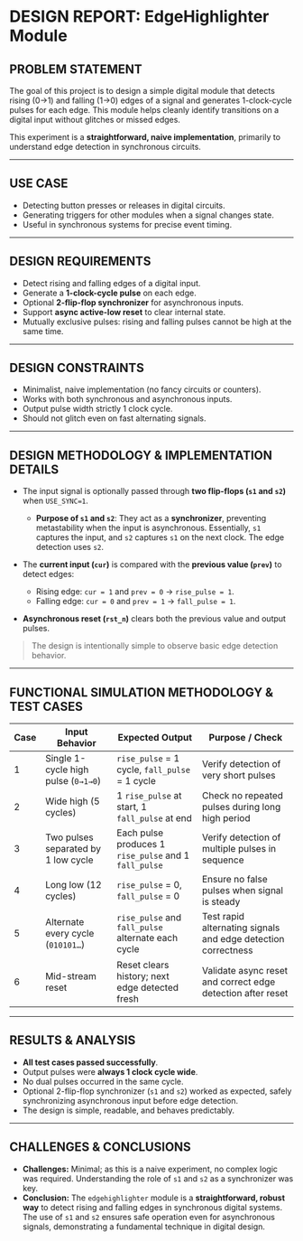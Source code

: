 

# **DESIGN REPORT: EdgeHighlighter Module**

## **PROBLEM STATEMENT**

The goal of this project is to design a simple digital module that detects rising (0→1) and falling (1→0) edges of a signal and generates 1-clock-cycle pulses for each edge. This module helps cleanly identify transitions on a digital input without glitches or missed edges.

This experiment is a **straightforward, naive implementation**, primarily to understand edge detection in synchronous circuits.

---

## **USE CASE**

* Detecting button presses or releases in digital circuits.
* Generating triggers for other modules when a signal changes state.
* Useful in synchronous systems for precise event timing.

---

## **DESIGN REQUIREMENTS**

* Detect rising and falling edges of a digital input.
* Generate a **1-clock-cycle pulse** on each edge.
* Optional **2-flip-flop synchronizer** for asynchronous inputs.
* Support **async active-low reset** to clear internal state.
* Mutually exclusive pulses: rising and falling pulses cannot be high at the same time.

---

## **DESIGN CONSTRAINTS**

* Minimalist, naive implementation (no fancy circuits or counters).
* Works with both synchronous and asynchronous inputs.
* Output pulse width strictly 1 clock cycle.
* Should not glitch even on fast alternating signals.

---

## **DESIGN METHODOLOGY & IMPLEMENTATION DETAILS**

* The input signal is optionally passed through **two flip-flops (`s1` and `s2`)** when `USE_SYNC=1`.

  * **Purpose of `s1` and `s2`**: They act as a **synchronizer**, preventing metastability when the input is asynchronous. Essentially, `s1` captures the input, and `s2` captures `s1` on the next clock. The edge detection uses `s2`.
* The **current input (`cur`)** is compared with the **previous value (`prev`)** to detect edges:

  * Rising edge: `cur = 1` and `prev = 0` → `rise_pulse = 1`.
  * Falling edge: `cur = 0` and `prev = 1` → `fall_pulse = 1`.
* **Asynchronous reset (`rst_n`)** clears both the previous value and output pulses.

> The design is intentionally simple to observe basic edge detection behavior.

---

## **FUNCTIONAL SIMULATION METHODOLOGY & TEST CASES**



| **Case** | **Input Behavior**                  | **Expected Output**                                   | **Purpose / Check**                                           |
| -------- | ----------------------------------- | ----------------------------------------------------- | ------------------------------------------------------------- |
| 1        | Single 1-cycle high pulse (`0→1→0`) | `rise_pulse` = 1 cycle, `fall_pulse` = 1 cycle        | Verify detection of very short pulses                         |
| 2        | Wide high (5 cycles)                | 1 `rise_pulse` at start, 1 `fall_pulse` at end        | Check no repeated pulses during long high period              |
| 3        | Two pulses separated by 1 low cycle | Each pulse produces 1 `rise_pulse` and 1 `fall_pulse` | Verify detection of multiple pulses in sequence               |
| 4        | Long low (12 cycles)                | `rise_pulse` = 0, `fall_pulse` = 0                    | Ensure no false pulses when signal is steady                  |
| 5        | Alternate every cycle (`010101…`)   | `rise_pulse` and `fall_pulse` alternate each cycle    | Test rapid alternating signals and edge detection correctness |
| 6        | Mid-stream reset                    | Reset clears history; next edge detected fresh        | Validate async reset and correct edge detection after reset   |


---

## **RESULTS & ANALYSIS**

* **All test cases passed successfully**.
* Output pulses were **always 1 clock cycle wide**.
* No dual pulses occurred in the same cycle.
* Optional 2-flip-flop synchronizer (`s1` and `s2`) worked as expected, safely synchronizing asynchronous input before edge detection.
* The design is simple, readable, and behaves predictably.

---

## **CHALLENGES & CONCLUSIONS**

* **Challenges:** Minimal; as this is a naive experiment, no complex logic was required. Understanding the role of `s1` and `s2` as a synchronizer was key.
* **Conclusion:** The `edgehighlighter` module is a **straightforward, robust way** to detect rising and falling edges in synchronous digital systems. The use of `s1` and `s2` ensures safe operation even for asynchronous signals, demonstrating a fundamental technique in digital design.


